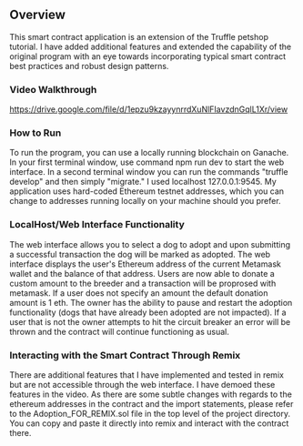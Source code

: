 ## Overview

This smart contract application is an extension of the Truffle petshop tutorial. I have added additional features and extended the capability of the original program with an eye towards incorporating typical smart contract best practices and robust design patterns. 

### Video Walkthrough
https://drive.google.com/file/d/1epzu9kzayynrrdXuNlFIavzdnGqlL1Xr/view

### How to Run
To run the program, you can use a locally running blockchain on Ganache. In your first terminal window, use command npm run dev to start the web interface. In a second terminal window you can run the commands "truffle develop" and then simply "migrate." I used localhost 127.0.0.1:9545. My application uses hard-coded Ethereum testnet addresses, which you can change to addresses running locally on your machine should you prefer. 

### LocalHost/Web Interface Functionality
The web interface allows you to select a dog to adopt and upon submitting a successful transaction the dog will be marked as adopted. The web interface displays the user's Ethereum address of the current Metamask wallet and the balance of that address. Users are now able to donate a custom amount to the breeder and a transaction will be proprosed with metamask. If a user does not specify an amount the default donation amount is 1 eth. The owner has the ability to pause and restart the adoption functionality (dogs that have already been adopted are not impacted). If a user that is not the owner attempts to hit the circuit breaker an error will be thrown and the contract will continue functioning as usual. 

### Interacting with the Smart Contract Through Remix
There are additional features that I have implemented and tested in remix but are not accessible through the web interface. I have demoed these features in the video. As there are some subtle changes with regards to the ethereum addresses in the contract and the import statements, please refer to the Adoption_FOR_REMIX.sol file in the top level of the project directory. You can copy and paste it directly into remix and interact with the contract there. 